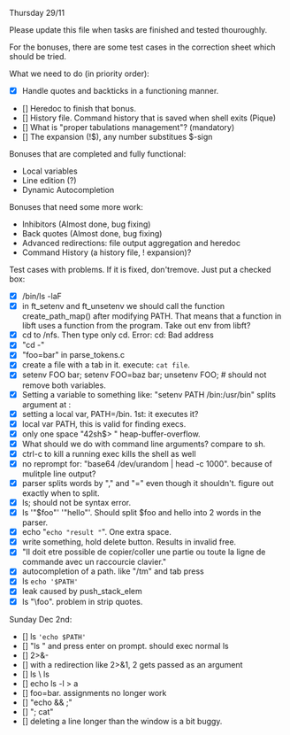 Thursday 29/11

Please update this file when tasks are finished and tested thouroughly. 

For the bonuses, there are some test cases in the correction sheet which should be tried.

What we need to do (in priority order):
*	[X]	Handle quotes and backticks in a functioning manner.
*	[]	Heredoc to finish that bonus.
*	[]	History file. Command history that is saved when shell exits (Pique)
*	[]	What is "proper tabulations management"? (mandatory)
*	[]	The expansion (!$), any number substitues $-sign


Bonuses that are completed and fully functional:
*	Local variables
*	Line edition (?)
*	Dynamic Autocompletion


Bonuses that need some more work:
*	Inhibitors (Almost done, bug fixing)
*	Back quotes (Almost done, bug fixing)
*	Advanced redirections: file output aggregation and heredoc
*	Command History (a history file, ! expansion)?


Test cases with problems. If it is fixed, don'tremove. Just put a checked box:
*	[X]	/bin/ls -laF
*	[X]	in ft_setenv and ft_unsetenv we should call the function create_path_map() after modifying PATH. 
		That means that a function in libft uses a function from the program. Take out env from libft?
*	[X]	cd to /nfs. Then type only cd. Error: cd: Bad address
*	[X]	"cd -"
*	[X]	"foo=bar" in parse_tokens.c
*	[X]	create a file with a tab in it. execute: `cat file`. 
*	[X]	setenv FOO bar; setenv FOO=baz bar; unsetenv FOO; # should not remove both variables.
*	[X]	Setting a variable to something like: "setenv PATH /bin:/usr/bin"  splits argument at :
*	[X]	setting a local var, PATH=/bin. 1st: it executes it?
*	[X]	local var PATH, this is valid for finding execs.
*	[X]	only one space "42sh$> " heap-buffer-overflow.
*	[X]	What should we do with command line arguments? compare to sh.
*	[X]	ctrl-c to kill a running exec kills the shell as well
*	[X]	no reprompt for: "base64 /dev/urandom | head -c 1000". because of mulitple line output?
*	[X]	parser splits words by "," and "=" even though it shouldn't. figure out exactly when to split.
*	[X]	ls; should not be syntax error.
*	[X]	ls '"$foo"'       '"hello"'. Should split $foo and hello into 2 words in the parser.
*	[X]	echo "`echo "result "`". One extra space.
*	[X]	write something, hold delete button. Results in invalid free.
*	[X]	"Il doit etre possible de copier/coller une partie ou toute la ligne de commande avec un raccourcie clavier."
*	[X]	autocompletion of a path. like "/tm" and tab press
*	[X]	ls `echo '$PATH'`
*	[X]	leak caused by push_stack_elem
*	[X]	ls "\foo". problem in strip quotes.

Sunday Dec 2nd:
*	[]	ls `'echo $PATH'`
*	[]	"ls \" and press enter on prompt. should exec normal ls
*	[]	2>&-
*	[]	with a redirection like 2>&1, 2 gets passed as an argument
*	[]	ls \ ls
*	[]	echo ls -l > a
*	[]	foo=bar. assignments no longer work
*	[]	"echo && ;"
*	[]	"; cat"
*	[]	deleting a line longer than the window is a bit buggy.
